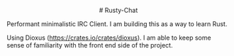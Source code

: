 <p align="center">
# Rusty-Chat
</p>

Performant minimalistic IRC Client. I am building this as a way to learn Rust.

Using Dioxus (https://crates.io/crates/dioxus). I am able to keep some sense of familiarity with the front end side of the project.

